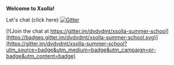 **Welcome to Xsolla!**  

Let's chat (click here)  [![Gitter](https://badges.gitter.im/dvdvdmt/xsolla-summer-school.svg)](https://gitter.im/dvdvdmt/xsolla-summer-school?utm_source=badge&utm_medium=badge&utm_campaign=pr-badge)

[![Join the chat at https://gitter.im/dvdvdmt/xsolla-summer-school](https://badges.gitter.im/dvdvdmt/xsolla-summer-school.svg)](https://gitter.im/dvdvdmt/xsolla-summer-school?utm_source=badge&utm_medium=badge&utm_campaign=pr-badge&utm_content=badge)